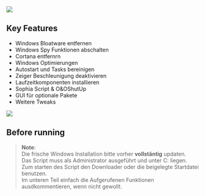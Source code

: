 <img src="https://github.com/Marvin700/Windows_Optimisation_Pack/blob/main/_Files/img/Titelbild.png"> 

## Key Features
* Windows Bloatware entfernen
* Windows Spy Funktionen abschalten 
* Cortana entfernrn
* Windows Optimierungen
* Autostart und Tasks bereinigen
* Zeiger Beschleunigung deaktivieren
* Laufzeitkomponenten installieren
* Sophia Script & O&OShutUp
* GUI für optionale Pakete
* Weitere Tweaks

<a href="https://github.com/Marvin700/Windows_Optimisation_Pack/releases/latest"><img src="https://github.com/Marvin700/Windows_Optimisation_Pack/blob/main/_Files/img/DownloadButton.png"></a>


## Before running
> **Note**: <BR> 
Die frische Windows Installation bitte vorher <b>vollstäntig</b> updaten. <BR>
Das Script muss als Administrator ausgeführt und unter C: liegen. <BR>
Zum starten des Script den Downloader oder die beigelegte Startdatei benutzen.  <BR>
Im unteren Teil einfach die Aufgerufenen Funktionen ausdkommentieren, wenn nicht gewollt.
